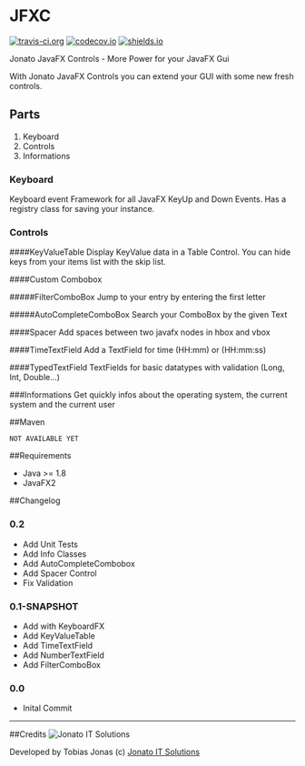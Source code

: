 # JFXC
[![travis-ci.org](https://travis-ci.org/Jonato/JFXC.svg?branch=master)](https://travis-ci.org/Jonato/JFXC")
[![codecov.io](https://codecov.io/github/Jonato/JFXC/coverage.svg?branch=master)](https://codecov.io/github/Jonato/JFXC?branch=master)
[![shields.io](http://img.shields.io/badge/license-ASF2-blue.svg)](http://www.apache.org/licenses/LICENSE-2.0.txt)

Jonato JavaFX Controls - More Power for your JavaFX Gui

With Jonato JavaFX Controls you can extend your GUI with some new fresh controls. 

## Parts
1. Keyboard
2. Controls
3. Informations

### Keyboard 
Keyboard event Framework for all JavaFX KeyUp and Down Events.
Has a registry class for saving your instance.

### Controls

####KeyValueTable
Display KeyValue data in a Table Control. You can hide keys from your items list with the skip list.

####Custom Combobox

#####FilterComboBox
Jump to your entry by entering the first letter

#####AutoCompleteComboBox
Search your ComboBox by the given Text

####Spacer
Add spaces between two javafx nodes in hbox and vbox

####TimeTextField
Add a TextField for time (HH:mm) or (HH:mm:ss)

####TypedTextField
TextFields for basic datatypes with validation (Long, Int, Double...)

###Informations
Get quickly infos about the operating system, the current system and the current user

##Maven
```
NOT AVAILABLE YET
```

##Requirements
- Java >= 1.8
- JavaFX2

##Changelog

### 0.2
- Add Unit Tests
- Add Info Classes
- Add AutoCompleteCombobox
- Add Spacer Control
- Fix Validation

### 0.1-SNAPSHOT
- Add with KeyboardFX
- Add KeyValueTable
- Add TimeTextField
- Add NumberTextField
- Add FilterComboBox

### 0.0
- Inital Commit

---

##Credits
![Jonato IT Solutions][logo]

Developed by Tobias Jonas 
(c) [Jonato IT Solutions](https://jonato.de "Jonato IT Solutions - Software Engineering")


[logo]: https://jonato.de/sites/all/themes/jonatoDE/logo.png "Jonato IT Solutions logo"

